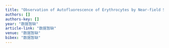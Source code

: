 ```yaml
---
title: "Observation of Autofluorescence of Erythrocytes by Near-field Scanning Optical Microscopy"
authors: []
authors-key: []
year: "数据暂缺"
article-link: "数据暂缺"
venue: "数据暂缺"
bibex: "数据暂缺"
---
```

